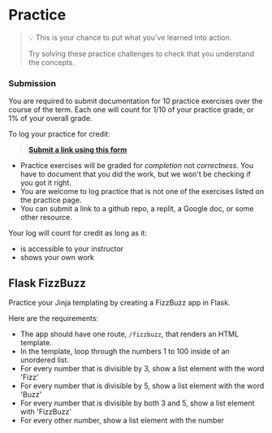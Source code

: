 # Practice

> 💡 This is your chance to put what you’ve learned into action.
>
> Try solving these practice challenges to check that you understand the concepts.

### Submission

You are required to submit documentation for 10 practice exercises over the
course of the term. Each one will count for 1/10 of your practice grade, or 1%
of your overall grade.

To log your practice for credit:

> **[Submit a link using this form](https://forms.gle/z8GVWpkbPAtsu4b98)**

* Practice exercises will be graded for _completion_ not _correctness_. You have
to document that you did the work, but we won't be checking if you got it right.
* You are welcome to log practice that is not one of the exercises listed on the 
practice page.
* You can submit a link to a github repo, a replit, a Google doc, or some other 
resource.

Your log will count for credit as long as it:
- is accessible to your instructor
- shows your own work

## Flask FizzBuzz

Practice your Jinja templating by creating a FizzBuzz app in Flask.

Here are the requirements:

- The app should have one route, `/fizzbuzz`, that renders an HTML template.
- In the template, loop through the numbers 1 to 100 inside of an unordered
    list.
- For every number that is divisible by 3, show a list element with the word
    'Fizz'
- For every number that is divisible by 5, show a list element with the word
    'Buzz'
- For every number that is divisible by both 3 and 5, show a list element with
    'FizzBuzz'
- For every other number, show a list element with the number

<!-- 
## Debug: static file serving

(typing speed test)

## Flask and Bootstrap

-->
